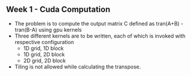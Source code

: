 ## Week 1 - Cuda Computation
- The problem is to compute the output matrix C defined as tran(A+B) - tran(B-A) using gpu kernels
- Three different kernels are to be written, each of which is invoked with respective configuration
	- 1D grid, 1D block
	- 1D grid, 2D block
	- 2D grid, 2D block
- Tiling is not allowed while calculating the transpose.
